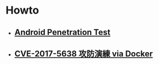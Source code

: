 # Howto #
- ## [Android Penetration Test](https://liuelves.github.io/AndroPT/) ##
- ## [CVE-2017-5638 攻防演練 via Docker](https://liuelves.github.io/CVE-2017-5638/) ##